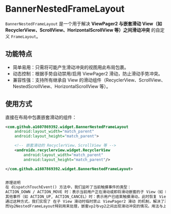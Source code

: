 # BannerNestedFrameLayout

`BannerNestedFrameLayout` 是一个用于解决 **ViewPager2 与嵌套滑动 View（如 RecyclerView、ScrollView、HorizontalScrollView 等）之间滑动冲突** 的自定义 `FrameLayout`。

## 功能特点

- 简单易用：只需将可能产生滑动冲突的视图用此布局包裹。
- 动态控制：根据手势自动禁用/启用 ViewPager2 滑动，防止滑动手势冲突。
- 兼容性强：支持所有继承自 View 的滑动组件（RecyclerView、ScrollView、NestedScrollView、HorizontalScrollView 等）。

## 使用方式

直接在布局中包裹嵌套滑动的组件：

```xml
<com.github.a1607869392.widget.BannerNestedFrameLayout 
    android:layout_width="match_parent"
    android:layout_height="match_parent">

    <!-- 嵌套滑动的 RecyclerView、ScrollView 等 -->
    <androidx.recyclerview.widget.RecyclerView
        android:layout_width="match_parent"
        android:layout_height="match_parent"/>

</com.github.a1607869392.widget.BannerNestedFrameLayout>


原理说明
在 dispatchTouchEvent() 方法中，我们监听了当前触摸事件的类型：
ACTION_DOWN / ACTION_MOVE 时：表示当前用户正在滑动或即将滑动嵌套的子 View（如 RecyclerView、ScrollView 等），此时我们暂时禁用 ViewPager2 的滑动功能，即 parentViewPager2?.isUserInputEnabled = false，防止 ViewPager2 抢占滑动事件。
其他事件（如 ACTION_UP, ACTION_CANCEL）时：表示用户已结束触摸滑动，此时恢复 ViewPager2 的滑动能力。
通过这种方式，我们实现了 在子 View 滑动时临时禁止 ViewPager2 滑动 的机制，解决了滑动手势冲突问题。
而Vp2NestedFrameLayout特别用来处理，嵌套vp2与vp2之间出现滑动冲突的情况。用法与上述BannerNestedFrameLayout相同。
